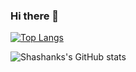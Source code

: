 ### Hi there 👋

<!--
**sosenkkk/sosenkkk** is a ✨ _special_ ✨ repository because its `README.md` (this file) appears on your GitHub profile.

Here are some ideas to get you started:

- 🔭 I’m currently working on ...
- 🌱 I’m currently learning ...
- 👯 I’m looking to collaborate on ...
- 🤔 I’m looking for help with ...
- 💬 Ask me about ...
- 📫 How to reach me: ...
- 😄 Pronouns: ...
- ⚡ Fun fact: ...
-->

[![Top Langs](https://github-readme-stats.vercel.app/api/top-langs/?username=sosenkkk&layout=compact)](https://github.com/sosenkkk)


![Shashanks's GitHub stats](https://github-readme-stats.vercel.app/api?username=sosenkkk&show_icons=true&theme=radical)
